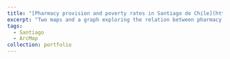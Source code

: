 ```yaml
---
title: "[Pharmacy provision and poverty rates in Santiago de Chile](https://vcarraro.com/map-bindery/projects/sntg-pharmacies.html)"
excerpt: "Two maps and a graph exploring the relation between pharmacy provision and economic inequalities in Santiago."
tags:
  - Santiago
  - ArcMap
collection: portfolio
---
```





